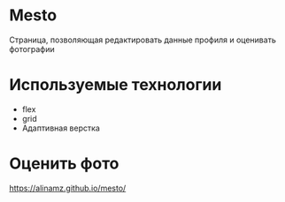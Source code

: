 # Mesto
Страница, позволяющая редактировать данные профиля и оценивать фотографии

# Используемые технологии
- flex 
- grid
- Адаптивная верстка

# Оценить фото 
https://alinamz.github.io/mesto/
